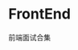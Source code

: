 <!--
 * @Description: 
 * @Author: duanwensheng
 * @Date: 2023-07-08 18:06:12
-->
# FrontEnd
前端面试合集　
